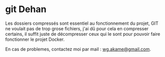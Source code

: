 # git Dehan

Les dossiers compressés sont essentiel au fonctionnement du projet, GIT ne voulait pas de trop grose fichiers, j'ai dû pour cela en compresser certains, il suffit juste de décompresser ceux qui le sont pour pouvoir faire fonctionner le projet Docker.

En cas de problemes, contactez moi par mail : wg.akame@gmail.com.

